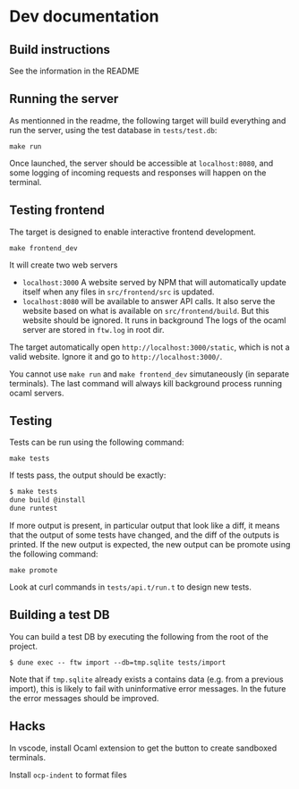 Dev documentation
=================

Build instructions
------------------

See the information in the README

Running the server
------------------

As mentionned in the readme, the following target will build everything
and run the server, using the test database in `tests/test.db`:

```
make run
```

Once launched, the server should be accessible at `localhost:8080`, and some
logging of incoming requests and responses will happen on the terminal.

Testing frontend
----------------

The target is designed to enable interactive frontend development.

```
make frontend_dev
```

It will create two web servers

* `localhost:3000` A website served by NPM that will automatically
update itself when any files in `src/frontend/src` is updated.
* `localhost:8080` will be available to answer API calls.
It also serve the website based on what is available on `src/frontend/build`.
But this website should be ignored. It runs in background
The logs of the ocaml server are stored in `ftw.log` in root dir.

The target automatically open `http://localhost:3000/static`,
which is not a valid website. Ignore it and go to `http://localhost:3000/`.

You cannot use `make run` and `make frontend_dev` simutaneously
(in separate terminals).
The last command will always kill background process running ocaml servers.


Testing
-------

Tests can be run using the following command:

```
make tests
```

If tests pass, the output should be exactly:

```sh
$ make tests
dune build @install
dune runtest
```

If more output is present, in particular output that look like a diff, it means
that the output of some tests have changed, and the diff of the outputs is
printed. If the new output is expected, the new output can be promote using the
following command:

```
make promote
```

Look at curl commands in `tests/api.t/run.t` to design new tests.



Building a test DB
------------------

You can build a test DB by executing the following from the root of the project.

```
$ dune exec -- ftw import --db=tmp.sqlite tests/import
```

Note that if `tmp.sqlite` already exists a contains data (e.g. from a previous
import), this is likely to fail with uninformative error messages. In the future
the error messages should be improved.



Hacks
-----

In vscode, install Ocaml extension to get the button to create sandboxed terminals.

Install `ocp-indent` to format files
